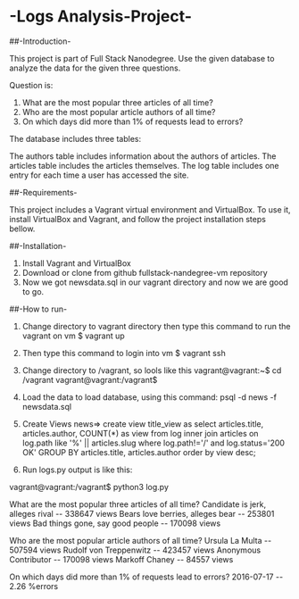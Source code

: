 # -Logs Analysis-Project-

##-Introduction-

This project is part of Full Stack Nanodegree.
Use the given database to analyze the data for the given three questions.

Question is:
1. What are the most popular three articles of all time?
2. Who are the most popular article authors of all time?
3. On which days did more than 1% of requests lead to errors?

The database includes three tables:

The authors table includes information about the authors of articles.
The articles table includes the articles themselves.
The log table includes one entry for each time a user has accessed the site.

##-Requirements-

This project includes a Vagrant virtual environment and VirtualBox. To use it, install VirtualBox and Vagrant, and follow the project installation steps bellow.

##-Installation-

1. Install Vagrant and VirtualBox
2. Download or clone from github fullstack-nandegree-vm repository
3. Now we got newsdata.sql in our vagrant directory and now we are good to go.

##-How to run-

1. Change directory to vagrant directory then
type this command to run the vagrant on vm
$ vagrant up

2. Then type this command to login into vm
$ vagrant ssh

3. Change directory to /vagrant, so lools like this
vagrant@vagrant:~$ cd /vagrant
vagrant@vagrant:/vagrant$ 

4. Load the data to load database, using this command:
 psql -d news -f newsdata.sql

5. Create Views
news=> create view title_view as select articles.title, articles.author, COUNT(*) as view from log inner join articles on log.path like '%' || articles.slug where log.path!='/' and log.status='200 OK' GROUP BY articles.title, articles.author order by view desc;

6. Run logs.py output is like this:

vagrant@vagrant:/vagrant$ python3 log.py

What are the most popular three articles of all time?
Candidate is jerk, alleges rival -- 338647 views
Bears love berries, alleges bear -- 253801 views
Bad things gone, say good people -- 170098 views

Who are the most popular article authors of all time?
Ursula La Multa -- 507594 views
Rudolf von Treppenwitz -- 423457 views
Anonymous Contributor -- 170098 views
Markoff Chaney -- 84557 views

On which days did more than 1% of requests lead to errors?
2016-07-17 -- 2.26 %errors
